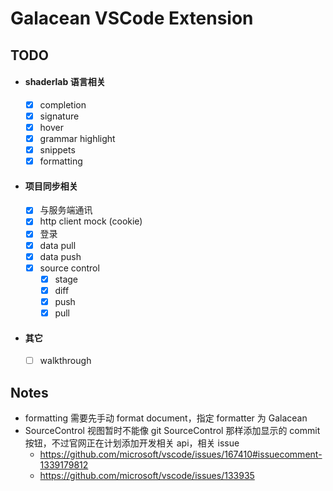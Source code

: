 # Galacean VSCode Extension

## TODO

- #### shaderlab 语言相关

  - [x] completion
  - [x] signature
  - [x] hover
  - [x] grammar highlight
  - [x] snippets
  - [x] formatting

- #### 项目同步相关

  - [x] 与服务端通讯
  - [x] http client mock (cookie)
  - [x] 登录
  - [x] data pull
  - [x] data push
  - [x] source control
    - [x] stage
    - [x] diff
    - [x] push
    - [x] pull

- #### 其它
  - [ ] walkthrough

## Notes

- formatting 需要先手动 format document，指定 formatter 为 Galacean
- SourceControl 视图暂时不能像 git SourceControl 那样添加显示的 commit 按钮，不过官网正在计划添加开发相关 api，相关 issue
  - https://github.com/microsoft/vscode/issues/167410#issuecomment-1339179812
  - https://github.com/microsoft/vscode/issues/133935
